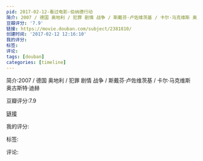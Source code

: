 ```yaml
---
pid: 2017-02-12-看过电影-伯纳德行动
简介: 2007 / 德国 奥地利 / 犯罪 剧情 战争 / 斯戴芬·卢佐维茨基 / 卡尔·马克维斯 奥古斯特·迪赫
豆瓣评分: '7.9'
链接: https://movie.douban.com/subject/2381810/
创建时间: '2017-02-12 12:16:10'
我的评分:
标签:
评论:
tags: [douban]
categories: [timeline]
---
```

简介:2007 / 德国 奥地利 / 犯罪 剧情 战争 / 斯戴芬·卢佐维茨基 / 卡尔·马克维斯 奥古斯特·迪赫

豆瓣评分:7.9

[链接](https://movie.douban.com/subject/2381810/)

我的评分:

标签:

评论:

